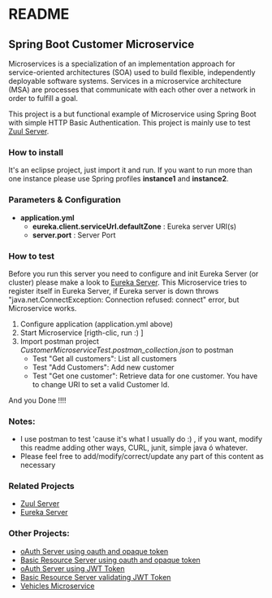 # README

## Spring Boot Customer Microservice

Microservices is a specialization of an implementation approach for service-oriented architectures (SOA) used to build flexible, independently deployable software systems. Services in a microservice architecture (MSA) are processes that communicate with each other over a network in order to fulfill a goal.

This project is a but functional example of Microservice using Spring Boot with simple HTTP Basic Authentication. This project is mainly use to test [Zuul Server](https://github.com/mariocuellar1/zuul-server).

### How to install
It's an eclipse project, just import it and run. If you want to run more than one instance please use Spring profiles **instance1** and **instance2**.

### Parameters & Configuration
* **application.yml**
  * **eureka.client.serviceUrl.defaultZone** : Eureka server URI(s)
  * **server.port** : Server Port

### How to test

Before you run this server you need to configure and init Eureka Server (or cluster) please make a look to [Eureka Server](https://github.com/mariocuellar1/eureka-server). 
This Microservice tries to register itself in Eureka Server, if Eureka server is down throws "java.net.ConnectException: Connection refused: connect" error, but Microservice works.

1. Configure application (application.yml above)
2. Start Microservice [rigth-clic, run  :) ]
3. Import postman project *CustomerMicroserviceTest.postman_collection.json* to postman
   * Test "Get all customers": List all customers
   * Test "Add Customers": Add new customer
   * Test "Get one customer": Retrieve data for one customer. You have to change URI to set a valid Customer Id.
   
   
And you Done !!!!  

### Notes:
- I use postman to test 'cause it's what I usually do :) , if you want, modify this readme adding other ways, CURL, junit, simple java ó whatever.
- Please feel free to add/modify/correct/update any part of this content as necessary

### Related Projects
- [Zuul Server](https://github.com/mariocuellar1/zuul-server)
- [Eureka Server](https://github.com/mariocuellar1/eureka-server)

### Other Projects:
- [oAuth Server using oauth and opaque token](https://github.com/mariocuellar1/oauth-server-opaque)
- [Basic Resource Server using oauth and opaque token](https://github.com/mariocuellar1/basic-resource-server-opaque)
- [oAuth Server using JWT Token](https://github.com/mariocuellar1/oauth-server-jwt)
- [Basic Resource Server validating JWT Token](https://github.com/mariocuellar1/basic-resource-server-jwt)
- [Vehicles Microservice](https://github.com/mariocuellar1/vehicles-simple-microservice)
